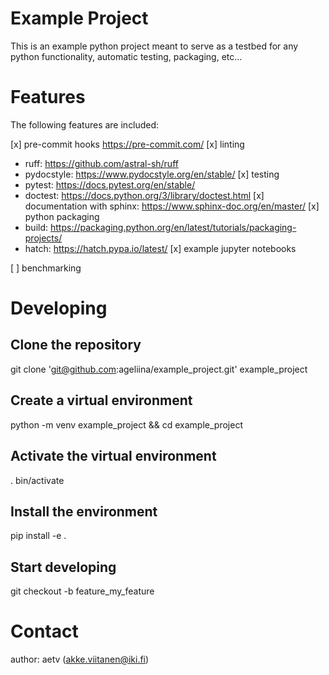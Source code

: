 # Example Project

This is an example python project meant to serve as a testbed for any python
functionality, automatic testing, packaging, etc...

# Features

The following features are included:

[x] pre-commit hooks https://pre-commit.com/
[x] linting
  - ruff: https://github.com/astral-sh/ruff
  - pydocstyle: https://www.pydocstyle.org/en/stable/
[x] testing
  - pytest: https://docs.pytest.org/en/stable/
  - doctest: https://docs.python.org/3/library/doctest.html
[x] documentation with sphinx: https://www.sphinx-doc.org/en/master/
[x] python packaging
  - build: https://packaging.python.org/en/latest/tutorials/packaging-projects/
  - hatch: https://hatch.pypa.io/latest/
[x] example jupyter notebooks

[ ] benchmarking

# Developing

## Clone the repository

  git clone 'git@github.com:ageliina/example_project.git' example_project

## Create a virtual environment

  python -m venv example_project && cd example_project

## Activate the virtual environment

  . bin/activate

## Install the environment

  pip install -e .

## Start developing

  git checkout -b feature_my_feature

# Contact

author: aetv (akke.viitanen@iki.fi)

